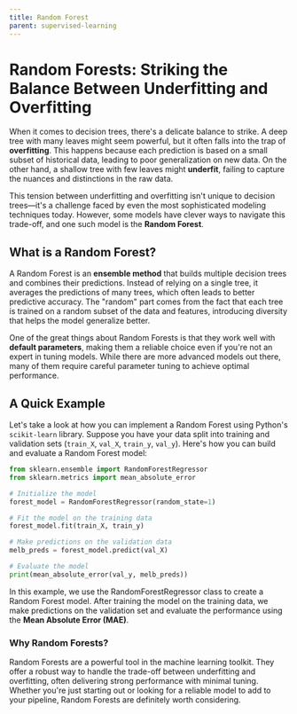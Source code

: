 ```yaml
---
title: Random Forest
parent: supervised-learning
---
```


# Random Forests: Striking the Balance Between Underfitting and Overfitting

When it comes to decision trees, there's a delicate balance to strike. A deep tree with many leaves might seem powerful, but it often falls into the trap of **overfitting**. This happens because each prediction is based on a small subset of historical data, leading to poor generalization on new data. On the other hand, a shallow tree with few leaves might **underfit**, failing to capture the nuances and distinctions in the raw data.

This tension between underfitting and overfitting isn't unique to decision trees—it's a challenge faced by even the most sophisticated modeling techniques today. However, some models have clever ways to navigate this trade-off, and one such model is the **Random Forest**.

## What is a Random Forest?

A Random Forest is an **ensemble method** that builds multiple decision trees and combines their predictions. Instead of relying on a single tree, it averages the predictions of many trees, which often leads to better predictive accuracy. The "random" part comes from the fact that each tree is trained on a random subset of the data and features, introducing diversity that helps the model generalize better.

One of the great things about Random Forests is that they work well with **default parameters**, making them a reliable choice even if you're not an expert in tuning models. While there are more advanced models out there, many of them require careful parameter tuning to achieve optimal performance.

## A Quick Example

Let's take a look at how you can implement a Random Forest using Python's `scikit-learn` library. Suppose you have your data split into training and validation sets (`train_X`, `val_X`, `train_y`, `val_y`). Here's how you can build and evaluate a Random Forest model:

```python
from sklearn.ensemble import RandomForestRegressor
from sklearn.metrics import mean_absolute_error

# Initialize the model
forest_model = RandomForestRegressor(random_state=1)

# Fit the model on the training data
forest_model.fit(train_X, train_y)

# Make predictions on the validation data
melb_preds = forest_model.predict(val_X)

# Evaluate the model
print(mean_absolute_error(val_y, melb_preds))
```

In this example, we use the RandomForestRegressor class to create a Random Forest model. After training the model on the training data, we make predictions on the validation set and evaluate the performance using the **Mean Absolute Error (MAE)**.

### Why Random Forests?

Random Forests are a powerful tool in the machine learning toolkit. They offer a robust way to handle the trade-off between underfitting and overfitting, often delivering strong performance with minimal tuning. Whether you're just starting out or looking for a reliable model to add to your pipeline, Random Forests are definitely worth considering.
